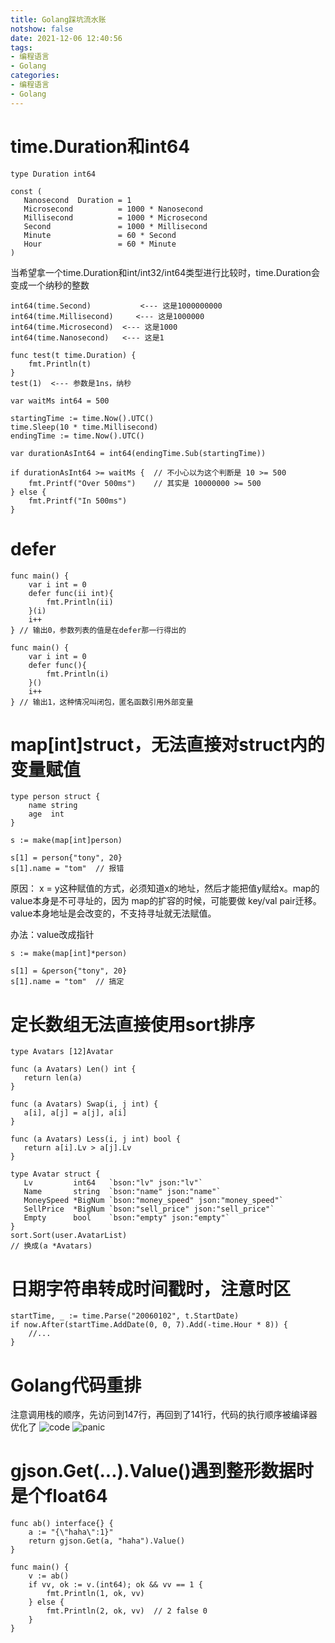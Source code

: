 ```yaml
---
title: Golang踩坑流水账
notshow: false
date: 2021-12-06 12:40:56
tags:
- 编程语言
- Golang
categories:
- 编程语言
- Golang
---
```


# time.Duration和int64
```
type Duration int64

const (
   Nanosecond  Duration = 1
   Microsecond          = 1000 * Nanosecond
   Millisecond          = 1000 * Microsecond
   Second               = 1000 * Millisecond
   Minute               = 60 * Second
   Hour                 = 60 * Minute
)
```
当希望拿一个time.Duration和int/int32/int64类型进行比较时，time.Duration会变成一个纳秒的整数

```
int64(time.Second)           <--- 这是1000000000
int64(time.Millisecond)     <--- 这是1000000
int64(time.Microsecond)  <--- 这是1000
int64(time.Nanosecond)   <--- 这是1

func test(t time.Duration) {
    fmt.Println(t)
}
test(1)  <--- 参数是1ns，纳秒
```

```
var waitMs int64 = 500

startingTime := time.Now().UTC()
time.Sleep(10 * time.Millisecond)
endingTime := time.Now().UTC()

var durationAsInt64 = int64(endingTime.Sub(startingTime))

if durationAsInt64 >= waitMs {  // 不小心以为这个判断是 10 >= 500
    fmt.Printf("Over 500ms")    // 其实是 10000000 >= 500
} else {
    fmt.Printf("In 500ms")
}
```

# defer
```
func main() {
    var i int = 0
    defer func(ii int){
        fmt.Println(ii)
    }(i)
    i++
} // 输出0，参数列表的值是在defer那一行得出的

func main() {
    var i int = 0
    defer func(){
        fmt.Println(i)
    }()
    i++
} // 输出1，这种情况叫闭包，匿名函数引用外部变量
```

# map[int]struct，无法直接对struct内的变量赋值
```
type person struct {
    name string
    age  int
}

s := make(map[int]person)

s[1] = person{"tony", 20}
s[1].name = "tom"  // 报错
```
原因：
x = y这种赋值的方式，必须知道x的地址，然后才能把值y赋给x。map的value本身是不可寻址的，因为 map的扩容的时候，可能要做 key/val pair迁移。value本身地址是会改变的，不支持寻址就无法赋值。

办法：value改成指针
```
s := make(map[int]*person)

s[1] = &person{"tony", 20}
s[1].name = "tom"  // 搞定
```

# 定长数组无法直接使用sort排序
```
type Avatars [12]Avatar

func (a Avatars) Len() int {
   return len(a)
}

func (a Avatars) Swap(i, j int) {
   a[i], a[j] = a[j], a[i]
}

func (a Avatars) Less(i, j int) bool {
   return a[i].Lv > a[j].Lv
}

type Avatar struct {
   Lv         int64   `bson:"lv" json:"lv"`
   Name       string  `bson:"name" json:"name"`
   MoneySpeed *BigNum `bson:"money_speed" json:"money_speed"`
   SellPrice  *BigNum `bson:"sell_price" json:"sell_price"`
   Empty      bool    `bson:"empty" json:"empty"`
}
sort.Sort(user.AvatarList)
// 换成(a *Avatars)
```

# 日期字符串转成时间戳时，注意时区
```
startTime, _ := time.Parse("20060102", t.StartDate)
if now.After(startTime.AddDate(0, 0, 7).Add(-time.Hour * 8)) {
    //...
}
```

# Golang代码重排
注意调用栈的顺序，先访问到147行，再回到了141行，代码的执行顺序被编译器优化了
<img src="go-exp-list-1.png" alt="code" stype="horizontal-align:left">
<img src="go-exp-list-2.png" alt="panic" stype="horizontal-align:left">

# gjson.Get(...).Value()遇到整形数据时是个float64
```
func ab() interface{} {
    a := "{\"haha\":1}"
    return gjson.Get(a, "haha").Value()
}

func main() {
    v := ab()
    if vv, ok := v.(int64); ok && vv == 1 {
        fmt.Println(1, ok, vv)
    } else {
        fmt.Println(2, ok, vv)  // 2 false 0
    }
}
```
